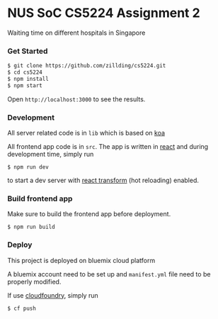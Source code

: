 # NUS SoC CS5224 Assignment 2

Waiting time on different hospitals in Singapore

### Get Started

```bash
$ git clone https://github.com/zillding/cs5224.git
$ cd cs5224
$ npm install
$ npm start
```

Open `http://localhost:3000` to see the results.

### Development

All server related code is in `lib` which is based on [koa](http://koajs.com/)

All frontend app code is in `src`. The app is written in [react](https://facebook.github.io/react/)
and during development time, simply run

`$ npm run dev`

to start a dev server with [react transform](https://github.com/gaearon/react-transform-boilerplate)
(hot reloading) enabled.

### Build frontend app

Make sure to build the frontend app before deployment.

`$ npm run build`

### Deploy

This project is deployed on bluemix cloud platform

A bluemix account need to be set up and `manifest.yml` file need to be properly
modified.

If use [cloudfoundry](https://github.com/cloudfoundry/cli/releases), simply run

```bash
$ cf push
```
